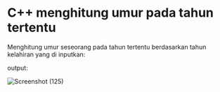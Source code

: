 # C++ menghitung umur pada tahun tertentu

Menghitung umur seseorang pada tahun tertentu berdasarkan tahun kelahiran yang di inputkan:

output:






![Screenshot (125)](https://github.com/bimantaraz/menghitung-umur-pada-tahun-tertentu-cpp/assets/90950617/eb13ecfa-30ee-4cfd-afed-1b4598b9ee56)
